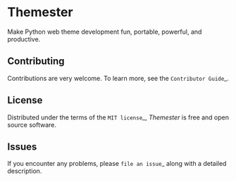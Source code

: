 # Themester

Make Python web theme development fun, portable, powerful, and productive.

## Contributing

Contributions are very welcome.
To learn more, see the `Contributor Guide`_.

## License

Distributed under the terms of the `MIT license`_, *Themester* is free and open source software.

## Issues

If you encounter any problems, please `file an issue`_ along with a detailed description.
